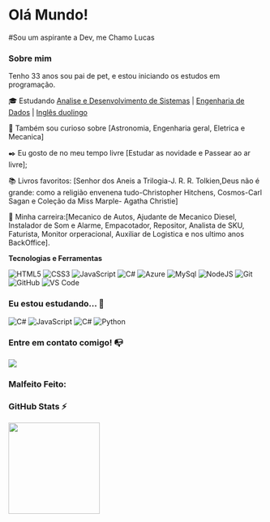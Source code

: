 # Olá Mundo! 
#Sou um aspirante a Dev, me Chamo Lucas 
<a href="https://hits.seeyoufarm.com/api/count/incr/badge.svg?url=https%3A%2F%2Fgithub.com%2F{username}1212%2Fhit-counter"></a> 
### Sobre mim

Tenho 33 anos sou pai de pet, e estou iniciando os estudos em programação.

🎓 Estudando [Analise e Desenvolvimento de Sistemas](https://unibta.edu.br/analise-e-desenvolvimento-de-sistemas/) | [Engenharia de Dados](https://www.cursosviarapida.sp.gov.br/qualificaSP/details/7751) | [Inglês duolingo](https://www.duolingo.com/profile/LucasASouzak)

🔎 Também sou curioso sobre [Astronomia, Engenharia geral, Eletrica e Mecanica]

✒️ Eu gosto de no meu tempo livre [Estudar as novidade e Passear ao ar livre];

📚 Livros favoritos: [Senhor dos Aneis a Trilogia-J. R. R. Tolkien,Deus não é grande: como a religião envenena tudo-Christopher Hitchens, Cosmos-Carl Sagan e Coleção da Miss Marple- Agatha Christie]

:hammer: Minha carreira:[Mecanico de Autos, Ajudante de Mecanico Diesel, Instalador de Som e Alarme, Empacotador, Repositor, Analista de SKU, Faturista, Monitor orperacional, Auxiliar de Logistica e nos ultimo anos BackOffice].

**Tecnologias e Ferramentas**

<!-- (Aqui você pode adicionar tecnologias que aprendeu no curso, já listamos algumas delas, e outras que já domina)) -->

![HTML5](https://img.shields.io/badge/html5-%23E34F26.svg?style=for-the-badge&logo=html5&logoColor=white)
![CSS3](https://img.shields.io/badge/css3-%231572B6.svg?style=for-the-badge&logo=css3&logoColor=white)
![JavaScript](https://img.shields.io/badge/javascript-%23323330.svg?style=for-the-badge&logo=javascript&logoColor=%23F7DF1E)
![C#](https://img.shields.io/badge/C%23-239120?style=for-the-badge&logo=c-sharp&logoColor=white)
![Azure](https://img.shields.io/badge/microsoft%20azure-0089D6?style=for-the-badge&logo=microsoft-azure&logoColor=white)
![MySql](https://img.shields.io/badge/MySQL-005C84?style=for-the-badge&logo=mysql&logoColor=white)
![NodeJS](https://img.shields.io/badge/node.js-6DA55F?style=for-the-badge&logo=node.js&logoColor=white)
![Git](https://img.shields.io/badge/git-%23F05033.svg?style=for-the-badge&logo=git&logoColor=white)
![GitHub](https://img.shields.io/badge/github-%23121011.svg?style=for-the-badge&logo=github&logoColor=white)
![VS Code](https://img.shields.io/badge/VS%20Code-0078d7.svg?style=for-the-badge&logo=visual-studio-code&logoColor=white)

<!-- (Já colocar tecnologias do On Demand que aprende no curso)) -->

### Eu estou estudando... :pencil:
<!-- (Aqui você pode adicionar tecnologias que está estudando) -->

![C#](https://img.shields.io/badge/C%23-239120?style=for-the-badge&logo=c-sharp&logoColor=white)
![JavaScript](https://img.shields.io/badge/javascript-%23323330.svg?style=for-the-badge&logo=javascript&logoColor=%23F7DF1E)
![C#](https://img.shields.io/badge/C%23-239120?style=for-the-badge&logo=c-sharp&logoColor=white)
![Python](	https://img.shields.io/badge/Python-FFD43B?style=for-the-badge&logo=python&logoColor=blue)


<!-- (Você pode adicionar novas tecnologias insira ![Nome da Tecnologia](https://img.shields.io/badge/-[Nome da tecnologia]-[Cor do fundo]?style=flat-square&logo=[Nome da tecnologia])) -->

<!--### Cursos realizados :heavy_check_mark:-->

### Entre em contato comigo! 📭
<div>
<a href="https://www.linkedin.com/in/lucas-souza-10bb54144/" target="_blank"><img src="https://img.shields.io/badge/-LinkedIn-%230077B5?style=for-the-badge&logo=linkedin&logoColor=white" target="_blank"></a>   
</div>

<!--
Substitua o usuário pelo seu usuário no GitHub.
-->
### Malfeito Feito:
<!--<a href="https://editor.p5js.org/Kadhimos/full/QrG3Ot3QW"><img src="https://github.com/LucasASouzak/LucasASouzak/assets/69766929/87d9bd6b-9315-48f5-af82-6d7fd7d13771"></a>-->
### GitHub Stats ⚡
<div>
<a href="https://github.com/LucasASouzak">
<!--<img height="180em" src="https://github-readme-stats.vercel.app/api/top-langs/?username=LucasASouzak&layout=compact&langs_count=7&theme=dracula"/>-->
<img height="180em" src="https://github-readme-stats.vercel.app/api?username=LucasASouzak&show_icons=true&theme=dracula&include_all_commits=true&count_private=true"/>
</div>



